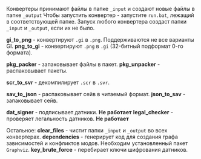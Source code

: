 Конвертеры принимают файлы в папке `_input` и создают новые файлы в папке `_output`
Чтобы запустить конвертер - запустите `run.bat`, лежащий в соответствующей папке.
Запуск любого конвертера создаст папки `_input` и `_output`, если их не было.

**gi_to_png** - конвертируют `.gi` в `.png`. Поддерживаются не все варианты GI.
**png_to_gi** - конвертируют `.png` в `.gi` (32-битный подформат 0-го формата).

**pkg_packer** - запаковывает файлы в пакет.
**pkg_unpacker** - распаковывает пакеты.

**scr_to_svr** - декомпилирует `.scr` в `.svr`.

**sav_to_json** - распаковывает сейв в читаемый формат.
**json_to_sav** - запаковывает сейв.

**dat_signer** - подписывает датники. **Не работает**
**legal_checker** - проверяет легальность датников. **Не работает**


Остальное:
**clear_files** - чистит папки `_input` и `_output` во всех конвертерах.
**dependencies** - генерирует код для создания графа зависимостей и конфликтов модов. Необходим установленный пакет `Graphviz`.
**key_brute_force** - перебирает ключи шифрования датников.
